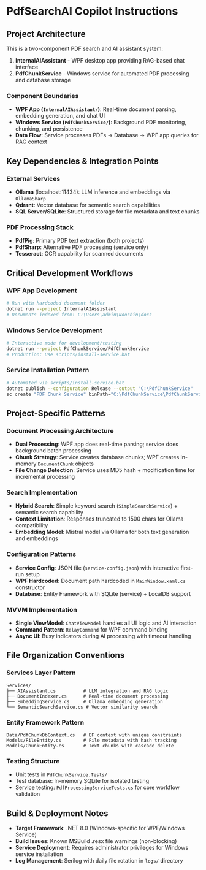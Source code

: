 # PdfSearchAI Copilot Instructions

## Project Architecture

This is a two-component PDF search and AI assistant system:

1. **InternalAIAssistant** - WPF desktop app providing RAG-based chat interface
2. **PdfChunkService** - Windows service for automated PDF processing and database storage

### Component Boundaries

- **WPF App (`InternalAIAssistant/`)**: Real-time document parsing, embedding generation, and chat UI
- **Windows Service (`PdfChunkService/`)**: Background PDF monitoring, chunking, and persistence
- **Data Flow**: Service processes PDFs → Database → WPF app queries for RAG context

## Key Dependencies & Integration Points

### External Services
- **Ollama** (localhost:11434): LLM inference and embeddings via `OllamaSharp`
- **Qdrant**: Vector database for semantic search capabilities
- **SQL Server/SQLite**: Structured storage for file metadata and text chunks

### PDF Processing Stack
- **PdfPig**: Primary PDF text extraction (both projects)
- **PdfSharp**: Alternative PDF processing (service only)
- **Tesseract**: OCR capability for scanned documents

## Critical Development Workflows

### WPF App Development
```bash
# Run with hardcoded document folder
dotnet run --project InternalAIAssistant
# Documents indexed from: C:\Users\admin\Nooshin\docs
```

### Windows Service Development
```bash
# Interactive mode for development/testing
dotnet run --project PdfChunkService/PdfChunkService
# Production: Use scripts/install-service.bat
```

### Service Installation Pattern
```bash
# Automated via scripts/install-service.bat
dotnet publish --configuration Release --output "C:\PdfChunkService"
sc create "PDF Chunk Service" binPath="C:\PdfChunkService\PdfChunkService.exe"
```

## Project-Specific Patterns

### Document Processing Architecture
- **Dual Processing**: WPF app does real-time parsing; service does background batch processing
- **Chunk Strategy**: Service creates database chunks; WPF creates in-memory `DocumentChunk` objects
- **File Change Detection**: Service uses MD5 hash + modification time for incremental processing

### Search Implementation
- **Hybrid Search**: Simple keyword search (`SimpleSearchService`) + semantic search capability
- **Context Limitation**: Responses truncated to 1500 chars for Ollama compatibility
- **Embedding Model**: Mistral model via Ollama for both text generation and embeddings

### Configuration Patterns
- **Service Config**: JSON file (`service-config.json`) with interactive first-run setup
- **WPF Hardcoded**: Document path hardcoded in `MainWindow.xaml.cs` constructor
- **Database**: Entity Framework with SQLite (service) + LocalDB support

### MVVM Implementation
- **Single ViewModel**: `ChatViewModel` handles all UI logic and AI interaction
- **Command Pattern**: `RelayCommand` for WPF command binding
- **Async UI**: Busy indicators during AI processing with timeout handling

## File Organization Conventions

### Services Layer Pattern
```
Services/
├── AIAssistant.cs          # LLM integration and RAG logic
├── DocumentIndexer.cs      # Real-time document processing
├── EmbeddingService.cs     # Ollama embedding generation
└── SemanticSearchService.cs # Vector similarity search
```

### Entity Framework Pattern
```
Data/PdfChunkDbContext.cs   # EF context with unique constraints
Models/FileEntity.cs        # File metadata with hash tracking
Models/ChunkEntity.cs       # Text chunks with cascade delete
```

### Testing Structure
- Unit tests in `PdfChunkService.Tests/`
- Test database: In-memory SQLite for isolated testing
- Service testing: `PdfProcessingServiceTests.cs` for core workflow validation

## Build & Deployment Notes

- **Target Framework**: .NET 8.0 (Windows-specific for WPF/Windows Service)
- **Build Issues**: Known MSBuild .resx file warnings (non-blocking)
- **Service Deployment**: Requires administrator privileges for Windows service installation
- **Log Management**: Serilog with daily file rotation in `logs/` directory